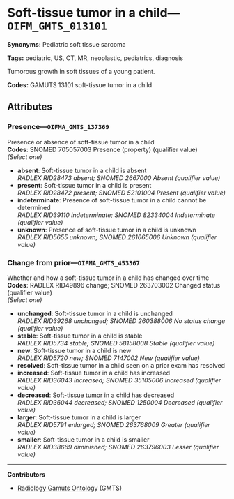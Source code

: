 # Soft-tissue tumor in a child—`OIFM_GMTS_013101`

**Synonyms:** Pediatric soft tissue sarcoma

**Tags:** pediatric, US, CT, MR, neoplastic, pediatrics, diagnosis

Tumorous growth in soft tissues of a young patient.

**Codes:** GAMUTS 13101 soft-tissue tumor in a child

## Attributes

### Presence—`OIFMA_GMTS_137369`

Presence or absence of soft-tissue tumor in a child  
**Codes**: SNOMED 705057003 Presence (property) (qualifier value)  
*(Select one)*

- **absent**: Soft-tissue tumor in a child is absent  
_RADLEX RID28473 absent; SNOMED 2667000 Absent (qualifier value)_
- **present**: Soft-tissue tumor in a child is present  
_RADLEX RID28472 present; SNOMED 52101004 Present (qualifier value)_
- **indeterminate**: Presence of soft-tissue tumor in a child cannot be determined  
_RADLEX RID39110 indeterminate; SNOMED 82334004 Indeterminate (qualifier value)_
- **unknown**: Presence of soft-tissue tumor in a child is unknown  
_RADLEX RID5655 unknown; SNOMED 261665006 Unknown (qualifier value)_

### Change from prior—`OIFMA_GMTS_453367`

Whether and how a soft-tissue tumor in a child has changed over time  
**Codes**: RADLEX RID49896 change; SNOMED 263703002 Changed status (qualifier value)  
*(Select one)*

- **unchanged**: Soft-tissue tumor in a child is unchanged  
_RADLEX RID39268 unchanged; SNOMED 260388006 No status change (qualifier value)_
- **stable**: Soft-tissue tumor in a child is stable  
_RADLEX RID5734 stable; SNOMED 58158008 Stable (qualifier value)_
- **new**: Soft-tissue tumor in a child is new  
_RADLEX RID5720 new; SNOMED 7147002 New (qualifier value)_
- **resolved**: Soft-tissue tumor in a child seen on a prior exam has resolved  
- **increased**: Soft-tissue tumor in a child has increased  
_RADLEX RID36043 increased; SNOMED 35105006 Increased (qualifier value)_
- **decreased**: Soft-tissue tumor in a child has decreased  
_RADLEX RID36044 decreased; SNOMED 1250004 Decreased (qualifier value)_
- **larger**: Soft-tissue tumor in a child is larger  
_RADLEX RID5791 enlarged; SNOMED 263768009 Greater (qualifier value)_
- **smaller**: Soft-tissue tumor in a child is smaller  
_RADLEX RID38669 diminished; SNOMED 263796003 Lesser (qualifier value)_

---

**Contributors**

- [Radiology Gamuts Ontology](https://gamuts.net/) (GMTS)